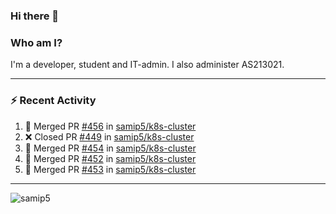 ### Hi there 👋

### Who am I?
I'm a developer, student and IT-admin. I also administer AS213021.

---
### :zap: Recent Activity
<!--START_SECTION:activity-->
1. 🎉 Merged PR [#456](https://github.com/samip5/k8s-cluster/pull/456) in [samip5/k8s-cluster](https://github.com/samip5/k8s-cluster)
2. ❌ Closed PR [#449](https://github.com/samip5/k8s-cluster/pull/449) in [samip5/k8s-cluster](https://github.com/samip5/k8s-cluster)
3. 🎉 Merged PR [#454](https://github.com/samip5/k8s-cluster/pull/454) in [samip5/k8s-cluster](https://github.com/samip5/k8s-cluster)
4. 🎉 Merged PR [#452](https://github.com/samip5/k8s-cluster/pull/452) in [samip5/k8s-cluster](https://github.com/samip5/k8s-cluster)
5. 🎉 Merged PR [#453](https://github.com/samip5/k8s-cluster/pull/453) in [samip5/k8s-cluster](https://github.com/samip5/k8s-cluster)
<!--END_SECTION:activity-->
---

<img align="center" src="https://github-readme-stats.vercel.app/api?username=samip5&show_icons=true" alt="samip5" />
